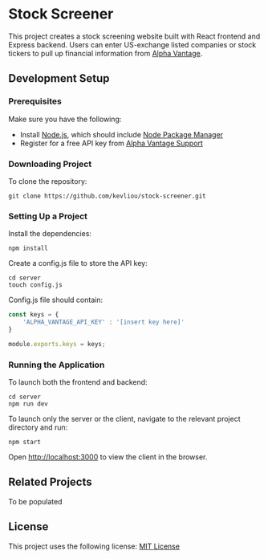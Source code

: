 # Stock Screener

This project creates a stock screening website built with React frontend and Express backend. Users can enter US-exchange listed companies or stock tickers to pull up financial information from [Alpha Vantage](https://www.alphavantage.co/).

## Development Setup

### Prerequisites

Make sure you have the following:
* Install [Node.js](https://nodejs.org/en/download/), which should include [Node Package Manager](https://www.npmjs.com/get-npm)
* Register for a free API key from [Alpha Vantage Support](https://www.alphavantage.co/support/#api-key)

### Downloading Project

To clone the repository:
```
git clone https://github.com/kevliou/stock-screener.git
```

### Setting Up a Project

Install the dependencies:
```
npm install
```

Create a config.js file to store the API key:
```
cd server
touch config.js
```

Config.js file should contain:
``` javascript
const keys = {
    'ALPHA_VANTAGE_API_KEY' : '[insert key here]'
}

module.exports.keys = keys;
```

### Running the Application

To launch both the frontend and backend:
```
cd server
npm run dev
```

To launch only the server or the client, navigate to the relevant project directory and run:
```
npm start
```

Open [http://localhost:3000](http://localhost:3000) to view the client in the browser.

## Related Projects

To be populated

## License

This project uses the following license: [MIT License](LICENSE.md)